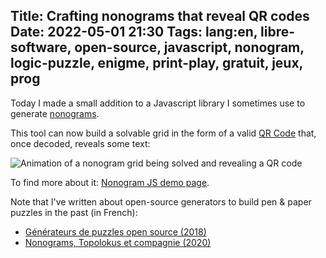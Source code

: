 Title: Crafting nonograms that reveal QR codes
Date: 2022-05-01 21:30
Tags: lang:en, libre-software, open-source, javascript, nonogram, logic-puzzle, enigme, print-play, gratuit, jeux, prog
---

Today I made a small addition to a Javascript library I sometimes use to generate [nonograms](https://en.wikipedia.org/wiki/Nonogram).

This tool can now build a solvable grid in the form of a valid [QR Code](https://en.wikipedia.org/wiki/QR_code) that, once decoded, reveals some text:

![Animation of a nonogram grid being solved and revealing a QR code](images/2022/05/qrcode.gif)

To find more about it: [Nonogram JS demo page](https://lucas-c.github.io/Nonogram/#qrcode-nonogram).

Note that I've written about open-source generators to build pen & paper puzzles in the past (in French):

* [Générateurs de puzzles open source (2018)](https://linuxfr.org/news/generateurs-de-puzzles-libres)
* [Nonograms, Topolokus et compagnie (2020)](nonograms-topolokus-et-compagnie.html)
